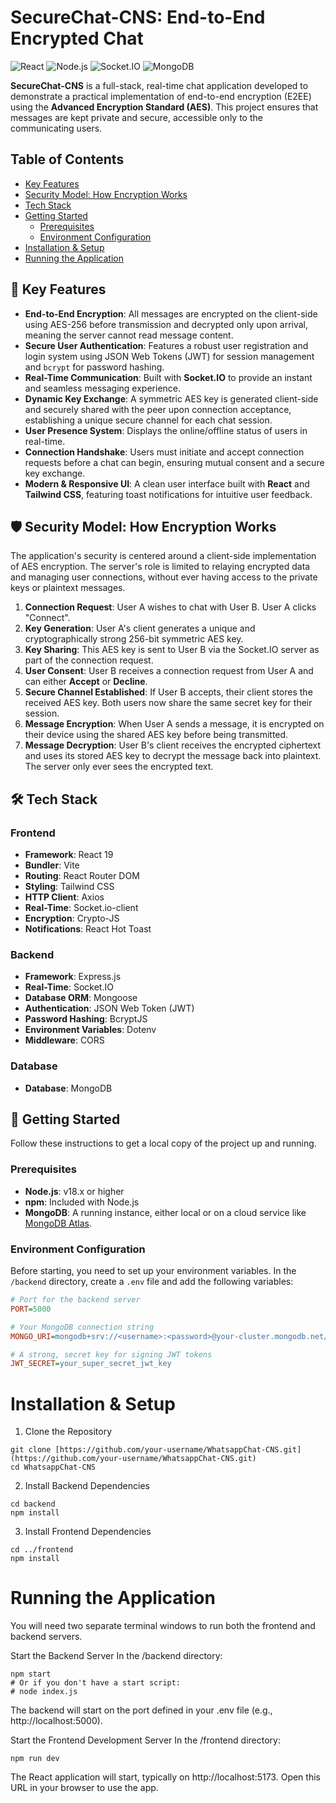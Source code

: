 # SecureChat-CNS: End-to-End Encrypted Chat

![React](https://img.shields.io/badge/React-19-61DAFB?logo=react&logoColor=white)
![Node.js](https://img.shields.io/badge/Node.js-Express-339933?logo=node.dot.js&logoColor=white)
![Socket.IO](https://img.shields.io/badge/Socket.IO-4-010101?logo=socket.dot.io&logoColor=white)
![MongoDB](https://img.shields.io/badge/MongoDB-Mongoose-47A248?logo=mongodb&logoColor=white)



**SecureChat-CNS** is a full-stack, real-time chat application developed to demonstrate a practical implementation of end-to-end encryption (E2EE) using the **Advanced Encryption Standard (AES)**. This project ensures that messages are kept private and secure, accessible only to the communicating users.

## Table of Contents

- [Key Features](#-key-features)
- [Security Model: How Encryption Works](#️-security-model-how-encryption-works)
- [Tech Stack](#️-tech-stack)
- [Getting Started](#-getting-started)
  - [Prerequisites](#prerequisites)
  - [Environment Configuration](#environment-configuration)
- [Installation & Setup](#installation--setup)
- [Running the Application](#running-the-application)


## 🌟 Key Features

* **End-to-End Encryption**: All messages are encrypted on the client-side using AES-256 before transmission and decrypted only upon arrival, meaning the server cannot read message content.
* **Secure User Authentication**: Features a robust user registration and login system using JSON Web Tokens (JWT) for session management and `bcrypt` for password hashing.
* **Real-Time Communication**: Built with **Socket.IO** to provide an instant and seamless messaging experience.
* **Dynamic Key Exchange**: A symmetric AES key is generated client-side and securely shared with the peer upon connection acceptance, establishing a unique secure channel for each chat session.
* **User Presence System**: Displays the online/offline status of users in real-time.
* **Connection Handshake**: Users must initiate and accept connection requests before a chat can begin, ensuring mutual consent and a secure key exchange.
* **Modern & Responsive UI**: A clean user interface built with **React** and **Tailwind CSS**, featuring toast notifications for intuitive user feedback.

## 🛡️ Security Model: How Encryption Works

The application's security is centered around a client-side implementation of AES encryption. The server's role is limited to relaying encrypted data and managing user connections, without ever having access to the private keys or plaintext messages.

1.  **Connection Request**: User A wishes to chat with User B. User A clicks "Connect".
2.  **Key Generation**: User A's client generates a unique and cryptographically strong 256-bit symmetric AES key.
3.  **Key Sharing**: This AES key is sent to User B via the Socket.IO server as part of the connection request.
4.  **User Consent**: User B receives a connection request from User A and can either **Accept** or **Decline**.
5.  **Secure Channel Established**: If User B accepts, their client stores the received AES key. Both users now share the same secret key for their session.
6.  **Message Encryption**: When User A sends a message, it is encrypted on their device using the shared AES key before being transmitted.
7.  **Message Decryption**: User B's client receives the encrypted ciphertext and uses its stored AES key to decrypt the message back into plaintext. The server only ever sees the encrypted text.

## 🛠️ Tech Stack

### Frontend
* **Framework**: React 19
* **Bundler**: Vite
* **Routing**: React Router DOM
* **Styling**: Tailwind CSS
* **HTTP Client**: Axios
* **Real-Time**: Socket.io-client
* **Encryption**: Crypto-JS
* **Notifications**: React Hot Toast

### Backend
* **Framework**: Express.js
* **Real-Time**: Socket.IO
* **Database ORM**: Mongoose
* **Authentication**: JSON Web Token (JWT)
* **Password Hashing**: BcryptJS
* **Environment Variables**: Dotenv
* **Middleware**: CORS

### Database
* **Database**: MongoDB

## 🚀 Getting Started

Follow these instructions to get a local copy of the project up and running.

### Prerequisites

* **Node.js**: v18.x or higher
* **npm**: Included with Node.js
* **MongoDB**: A running instance, either local or on a cloud service like [MongoDB Atlas](https://www.mongodb.com/cloud/atlas).

### Environment Configuration

Before starting, you need to set up your environment variables. In the `/backend` directory, create a `.env` file and add the following variables:

```ini
# Port for the backend server
PORT=5000

# Your MongoDB connection string
MONGO_URI=mongodb+srv://<username>:<password>@your-cluster.mongodb.net/your-database-name

# A strong, secret key for signing JWT tokens
JWT_SECRET=your_super_secret_jwt_key
```
# Installation & Setup
1. Clone the Repository

```
git clone [https://github.com/your-username/WhatsappChat-CNS.git](https://github.com/your-username/WhatsappChat-CNS.git)
cd WhatsappChat-CNS 
```
2. Install Backend Dependencies

```
cd backend
npm install
```
3. Install Frontend Dependencies

```
cd ../frontend
npm install
```

# Running the Application
You will need two separate terminal windows to run both the frontend and backend servers.

Start the Backend Server
In the /backend directory:

```
npm start 
# Or if you don't have a start script:
# node index.js
```
The backend will start on the port defined in your .env file (e.g., http://localhost:5000).

Start the Frontend Development Server
In the /frontend directory:

```
npm run dev
```
The React application will start, typically on http://localhost:5173. Open this URL in your browser to use the app.
